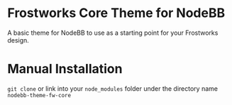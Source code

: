 Frostworks Core Theme for NodeBB
====================

A basic theme for NodeBB to use as a starting point for your Frostworks design.

Manual Installation
====================

`git clone` or link into your `node_modules` folder under the directory name `nodebb-theme-fw-core`
